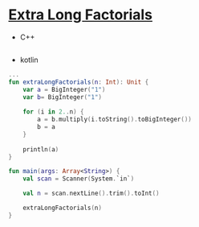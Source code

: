 # [Extra Long Factorials](https://www.hackerrank.com/challenges/extra-long-factorials/problem)

* C++
```c++
```

* kotlin
```kotlin
...
fun extraLongFactorials(n: Int): Unit {
    var a = BigInteger("1")
    var b= BigInteger("1")
    
    for (i in 2..n) {
        a = b.multiply(i.toString().toBigInteger())    
        b = a    
    }
    
    println(a)
}

fun main(args: Array<String>) {
    val scan = Scanner(System.`in`)

    val n = scan.nextLine().trim().toInt()

    extraLongFactorials(n)
}

```
